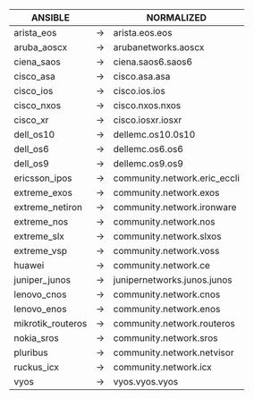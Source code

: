 | ANSIBLE | | NORMALIZED |
| ---------- | -- | ------ |
| arista_eos | → | arista.eos.eos |
| aruba_aoscx | → | arubanetworks.aoscx |
| ciena_saos | → | ciena.saos6.saos6 |
| cisco_asa | → | cisco.asa.asa |
| cisco_ios | → | cisco.ios.ios |
| cisco_nxos | → | cisco.nxos.nxos |
| cisco_xr | → | cisco.iosxr.iosxr |
| dell_os10 | → | dellemc.os10.0s10 |
| dell_os6 | → | dellemc.os6.os6 |
| dell_os9 | → | dellemc.os9.os9 |
| ericsson_ipos | → | community.network.eric_eccli |
| extreme_exos | → | community.network.exos |
| extreme_netiron | → | community.network.ironware |
| extreme_nos | → | community.network.nos |
| extreme_slx | → | community.network.slxos |
| extreme_vsp | → | community.network.voss |
| huawei | → | community.network.ce |
| juniper_junos | → | junipernetworks.junos.junos |
| lenovo_cnos | → | community.network.cnos |
| lenovo_enos | → | community.network.enos |
| mikrotik_routeros | → | community.network.routeros |
| nokia_sros | → | community.network.sros |
| pluribus | → | community.network.netvisor |
| ruckus_icx | → | community.network.icx |
| vyos | → | vyos.vyos.vyos |
